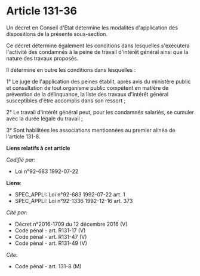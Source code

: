 # Article 131-36

Un décret en Conseil d'Etat détermine les modalités d'application des dispositions de la présente sous-section.

Ce décret détermine également les conditions dans lesquelles s'exécutera l'activité des condamnés à la peine de travail
d'intérêt général ainsi que la nature des travaux proposés.

Il détermine en outre les conditions dans lesquelles :

1° Le juge de l'application des peines établit, après avis du ministère public et consultation de tout organisme public
compétent en matière de prévention de la délinquance, la liste des travaux d'intérêt général susceptibles d'être accomplis
dans son ressort ;

2° Le travail d'intérêt général peut, pour les condamnés salariés, se cumuler avec la durée légale du travail ;

3° Sont habilitées les associations mentionnées au premier alinéa de l'article 131-8.

**Liens relatifs à cet article**

_Codifié par_:

  - Loi n°92-683 1992-07-22

**Liens**:

  - SPEC_APPLI: Loi n°92-683 1992-07-22 art. 1
  - SPEC_APPLI: Loi n°92-1336 1992-12-16 art. 373

_Cité par_:

  - Décret n°2016-1709 du 12 décembre 2016 (V)
  - Code pénal - art. R131-17 (V)
  - Code pénal - art. R131-47 (V)
  - Code pénal - art. R131-49 (V)

_Cite_:

  - Code pénal - art. 131-8 (M)

